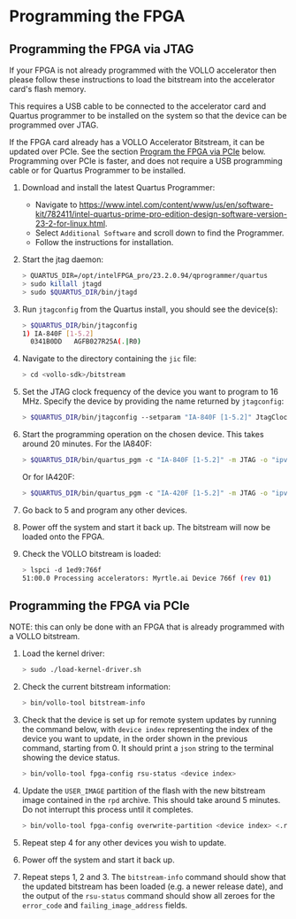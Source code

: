 # Programming the FPGA

## Programming the FPGA via JTAG

If your FPGA is not already programmed with the VOLLO accelerator then please
follow these instructions to load the bitstream into the accelerator card's
flash memory.

This requires a USB cable to be connected to the accelerator card and Quartus
programmer to be installed on the system so that the device can be programmed
over JTAG.

If the FPGA card already has a VOLLO Accelerator Bitstream, it can be updated
over PCIe. See the section [Program the FPGA via
PCIe](#program-the-fpga-via-pcie) below.
Programming over PCIe is faster, and does not require a USB programming cable or
for Quartus Programmer to be installed.

1. Download and install the latest Quartus Programmer:
   - Navigate to
     <https://www.intel.com/content/www/us/en/software-kit/782411/intel-quartus-prime-pro-edition-design-software-version-23-2-for-linux.html>.
   - Select `Additional Software` and scroll down to find the Programmer.
   - Follow the instructions for installation.

2. Start the jtag daemon:

   ```bash
   > QUARTUS_DIR=/opt/intelFPGA_pro/23.2.0.94/qprogrammer/quartus
   > sudo killall jtagd
   > sudo $QUARTUS_DIR/bin/jtagd
   ```

3. Run `jtagconfig` from the Quartus install, you should see the device(s):

   ```bash
   > $QUARTUS_DIR/bin/jtagconfig
   1) IA-840F [1-5.2]
     0341B0DD   AGFB027R25A(.|R0)
   ```

4. Navigate to the directory containing the `jic` file:

   ```bash
   > cd <vollo-sdk>/bitstream
   ```

5. Set the JTAG clock frequency of the device you want to program to 16 MHz.
   Specify the device by providing the name returned by `jtagconfig`:

   ```bash
   > $QUARTUS_DIR/bin/jtagconfig --setparam "IA-840F [1-5.2]" JtagClock 16M
   ```

6. Start the programming operation on the chosen device. This takes around 20
   minutes. For the IA840F:

   ```bash
   > $QUARTUS_DIR/bin/quartus_pgm -c "IA-840F [1-5.2]" -m JTAG -o "ipv;vollo-ia840f.jic"
   ```

   Or for IA420F:

   ```bash
   > $QUARTUS_DIR/bin/quartus_pgm -c "IA-420F [1-5.2]" -m JTAG -o "ipv;vollo-ia420f.jic"
   ```

7. Go back to 5 and program any other devices.

8. Power off the system and start it back up. The bitstream will now be loaded
   onto the FPGA.

9. Check the VOLLO bitstream is loaded:

   ```bash
   > lspci -d 1ed9:766f
   51:00.0 Processing accelerators: Myrtle.ai Device 766f (rev 01)
   ```

## Programming the FPGA via PCIe

NOTE: this can only be done with an FPGA that is already programmed with a VOLLO bitstream.

1. Load the kernel driver:

   ```bash
   > sudo ./load-kernel-driver.sh
   ```

2. Check the current bitstream information:

   ```bash
   > bin/vollo-tool bitstream-info
   ```

3. Check that the device is set up for remote system updates by running the
   command below, with `device index` representing the index of the device you
   want to update, in the order shown in the previous command, starting from 0.
   It should print a `json` string to the terminal showing the device status.

   ```bash
   > bin/vollo-tool fpga-config rsu-status <device index>
   ```

4. Update the `USER_IMAGE` partition of the flash with the new bitstream image
   contained in the `rpd` archive. This should take around 5 minutes. Do not
   interrupt this process until it completes.

   ```bash
   > bin/vollo-tool fpga-config overwrite-partition <device index> <.rpd.tar.gz file> USER_IMAGE
   ```

5. Repeat step 4 for any other devices you wish to update.

6. Power off the system and start it back up.

7. Repeat steps 1, 2 and 3. The `bitstream-info` command should show that the
   updated bitstream has been loaded (e.g. a newer release date), and the output
   of the `rsu-status` command should show all zeroes for the `error_code` and
   `failing_image_address` fields.
